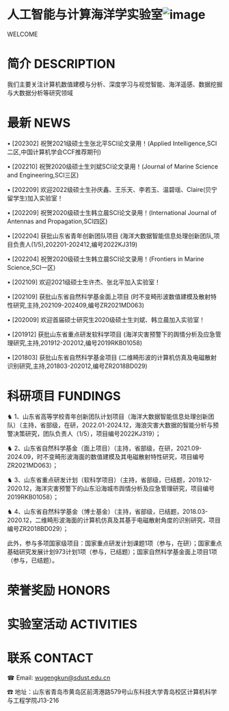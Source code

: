 # 人工智能与计算海洋学实验室![image](https://user-images.githubusercontent.com/126380997/221399819-639834ae-22e8-4b7c-a15e-5ba80024e5b5.png)
WELCOME

# 简介 DESCRIPTION
我们主要关注计算机数值建模与分析、深度学习与视觉智能、海洋遥感、数据挖掘与大数据分析等研究领域

# 最新 NEWS
• [202302] 祝贺2021级硕士生张北平SCI论文录用！(Applied Intelligence,SCI二区,中国计算机学会CCF推荐期刊)

• [202210] 祝贺2020级硕士生刘斌SCI论文录用！(Journal of Marine Science and Engineering,SCI三区)

• [202209] 欢迎2022级硕士生孙庆鑫、王乐天、李若玉、温碧瑶、Claire(贝宁留学生)加入实验室！

• [202209] 祝贺2020级硕士生韩立晨SCI论文录用！(International Journal of Antennas and Propagation,SCI四区)

• [202204] 获批山东省青年创新团队项目 (海洋大数据智能信息处理创新团队,项目负责人(1/5),202201-202412,编号2022KJ319)

• [202204] 祝贺2020级硕士生韩立晨SCI论文录用！(Frontiers in Marine Science,SCI一区)

• [202109] 欢迎2021级硕士生许杰、张北平加入实验室！

• [202109] 获批山东省自然科学基金面上项目 (时不变畸形波数值建模及散射特性研究,主持,202109-202409,编号ZR2021MD063)

• [202009] 欢迎首届硕士研究生2020级硕士生刘斌、韩立晨加入实验室！

• [201912] 获批山东省重点研发软科学项目 (海洋灾害预警下的舆情分析及应急管理研究,主持,201912-202012,编号2019RKB01058)

• [201803] 获批山东省自然科学基金项目 (二维畸形波的计算机仿真及电磁散射识别研究,主持,201803-202012,编号ZR2018BD029)

# 科研项目 FUNDINGS
♞ 1、山东省高等学校青年创新团队计划项目（海洋大数据智能信息处理创新团队）（主持，省部级，在研，2022.01-2024.12，海浪灾害大数据的智能分析与预警决策研究，团队负责人（1/5），项目编号2022KJ319）；

♞ 2、山东省自然科学基金（面上项目）（主持，省部级，在研，2021.09-2024.09，时不变畸形波海面的数值建模及其电磁散射特性研究，项目编号ZR2021MD063）；

♞ 3、山东省重点研发计划（软科学项目）（主持，省部级，已结题，2019.12-2020.12，海洋灾害预警下的山东沿海城市舆情分析及应急管理研究，项目编号2019RKB01058）；

♞ 4、山东省自然科学基金（博士基金）（主持，省部级，已结题，2018.03-2020.12，二维畸形波海面的计算机仿真及其基于电磁散射角度的识别研究，项目编号ZR2018BD029）；

此外，参与多项国家级项目：国家重点研发计划课题1项（参与，在研）；国家重点基础研究发展计划973计划1项（参与，已结题）；国家自然科学基金面上项目1项（参与，已结题）。

# 荣誉奖励 HONORS


# 实验室活动 ACTIVITIES


# 联系 CONTACT
☎ Email: wugengkun@sdust.edu.cn

☎ 地址：山东省青岛市黄岛区前湾港路579号山东科技大学青岛校区计算机科学与工程学院J13-216


